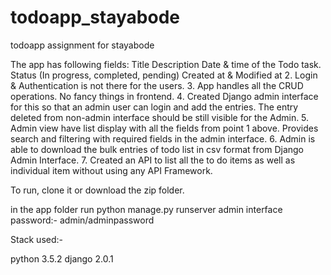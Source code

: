 # todoapp_stayabode
todoapp assignment for stayabode

The app has following fields:
  Title
  Description
  Date & time of the Todo task.
  Status (In progress, completed, pending)
  Created at & Modified at
2. Login & Authentication is not there for the users.
3. App handles all the CRUD operations. No fancy things in frontend.
4. Created Django admin interface for this so that an admin user can login and add the entries. The entry deleted from non-admin interface should be still visible for the Admin. 
5. Admin view have list display with all the fields from point 1 above. Provides search and filtering with required fields in the admin interface.
6. Admin is able to download the bulk entries of todo list in csv format from Django Admin Interface.
7. Created an API to list all the to do items as well as individual item without using any API Framework.

To run, clone it or download the zip folder.

in the app folder run python manage.py runserver 
admin interface password:-
admin/adminpassword

Stack used:- 

python 3.5.2
django 2.0.1
